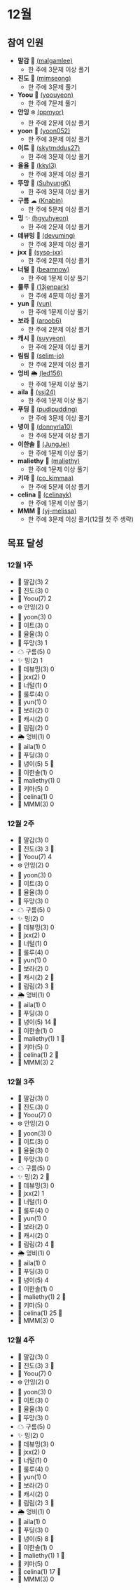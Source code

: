 # 12월

## 참여 인원

- **말감** 🎱 [(malgamlee)](https://github.com/malgamlee)
  - 한 주에 3문제 이상 풀기
- **진도** 🧶 [(mimseong)](https://github.com/mimseong)
  - 한 주에 3문제 풀기
- **Yoou** 🐧 [(yoouyeon)](https://github.com/yoouyeon)
  - 한 주에 7문제 풀기
- **안잉** ❄️ [(ppmyor)](https://github.com/ppmyor)
  - 한 주에 2문제 이상 풀기
- **yoon** 🍤 [(yoon052)](https://github.com/yoon052)
  - 한 주에 3문제 이상 풀기
- **이트** 🎢 [(skytmddus27)](https://github.com/skytmddus27)
  - 한 주에 3문제 이상 풀기
- **율율** 🎠 [(kkyl3)](https://github.com/kkyl3)
  - 한 주에 3문제 이상 풀기
- **뚜망** 🎲 [(SuhyungK)](http://github.com/SuhyungK)
  - 한 주에 3문제 이상 풀기
- **구름** ☁ [(Knabin)](https://github.com/Knabin)
  - 한 주에 5문제 이상 풀기
- **밍** ✨ [(hgyuhyeon)](https://github.com/hgyuhyeon)
  - 한 주에 2문제 이상 풀기
- **데뷰밍** 🐯 [(devuming)](https://github.com/devuming)
  - 한 주에 3문제 이상 풀기
- **jxx** 🐋 [(syso-jxx)](https://github.com/syso-jxx)
  - 한 주에 2문제 이상 풀기
- **너털** 🎨 [(beamnow)](https://github.com/beamnow)
  - 한 주에 1문제 이상 풀기
- **룰루** 🍧 [(13jenpark)](https://github.com/13jenpark)
  - 한 주에 4문제 이상 풀기
- **yun** 🌈 [(yun)](https://github.com/olzj-lb7)
  - 한 주에 1문제 이상 풀기
- **보라** 🍇 [(aroob6)](https://github.com/aroob6)
  - 한 주에 2문제 이상 풀기
- **캐시** 🍄 [(suyyeon)](https://github.com/suyyeon)
  - 한 주에 2문제 이상 풀기
- **림림** :star2: [(selim-jo)](https://github.com/selim-jo)
  - 한 주에 2문제 이상 풀기
- **엉비** 🌦 [(led156)](https://github.com/led156)
  - 한 주에 1문제 이상 풀기
- **aila** 👀 [(ssj24)](https://github.com/ssj24)
  - 한 주에 1문제 이상 풀기
- **푸딩** 🍮 [(pudipudding)](https://github.com/pudipudding)
  - 한 주에 3문제 이상 풀기
- **녕이** 👾 [(donnyrla10)](https://github.com/donnyrla10)
  - 한 주에 5문제 이상 풀기
- **이한솔** 🌲 [(JungJei)](https://github.com/JungJei)
  - 한 주에 1문제 이상 풀기
- **maliethy** 🌲 [(maliethy)](https://github.com/maliethy)
  - 한 주에 1문제 이상 풀기
- **키마** 🍔 [(co_kimmaa)](https://github.com/kimmaa)
  - 한 주에 5문제 이상 풀기
- **celina** :microphone: [(celinayk)](https://github.com/celinayk)
  - 한 주에 1문제 이상 풀기
- **MMM** 🐻 [(yj-melissa)](https://github.com/yj-melissa)
  - 한 주에 3문제 이상 풀기(12월 첫 주 생략)
    <!-- 아래와 같이 목표 추가해주세요! -->
    <!-- (디스코드닉네임) (좋아하는 이모티콘) (깃허브주소) -->

## 목표 달성

### 12월 1주

- 🎱 말감(3) 2
- 🧶 진도(3) 0
- 🐧 Yoou(7) 2
- ❄️ 안잉(2) 0
- 🍤 yoon(3) 0
- 🎢 이트(3) 0
- 🎠 율율(3) 0
- 🎲 뚜망(3) 1
- ☁ 구름(5) 0
- ✨ 밍(2) 1
- 🐯 데뷰밍(3) 0
- 🐋 jxx(2) 0
- 🎨 너털(1) 0
- 🍧 룰루(4) 0
- 🌈 yun(1) 0
- 🍇 보라(2) 0
- 🍄 캐시(2) 0
- :star2: 림림(2) 0
- 🌦 엉비(1) 0
- 👀 aila(1) 0
- 🍮 푸딩(3) 0
- 👾 녕이(5) 5 🏅
- 🌲 이한솔(1) 0
- 🌲 maliethy(1) 0
- 🍔 키마(5) 0
- :microphone: celina(1) 0
- 🐻 MMM(3) 0

### 12월 2주

- 🎱 말감(3) 0
- 🧶 진도(3) 3 🏅
- 🐧 Yoou(7) 4
- ❄️ 안잉(2) 0
- 🍤 yoon(3) 0
- 🎢 이트(3) 0
- 🎠 율율(3) 0
- 🎲 뚜망(3) 0
- ☁ 구름(5) 0
- ✨ 밍(2) 0
- 🐯 데뷰밍(3) 0
- 🐋 jxx(2) 0
- 🎨 너털(1) 0
- 🍧 룰루(4) 0
- 🌈 yun(1) 0
- 🍇 보라(2) 0
- 🍄 캐시(2) 2 🏅
- :star2: 림림(2) 3 🏅
- 🌦 엉비(1) 0
- 👀 aila(1) 0
- 🍮 푸딩(3) 0
- 👾 녕이(5) 14 🏅
- 🌲 이한솔(1) 0
- 🌲 maliethy(1) 1 🏅
- 🍔 키마(5) 0
- :microphone: celina(1) 2 🏅
- 🐻 MMM(3) 2

### 12월 3주

- 🎱 말감(3) 0
- 🧶 진도(3) 0
- 🐧 Yoou(7) 0
- ❄️ 안잉(2) 0
- 🍤 yoon(3) 0
- 🎢 이트(3) 0
- 🎠 율율(3) 0
- 🎲 뚜망(3) 0
- ☁ 구름(5) 0
- ✨ 밍(2) 2 🏅
- 🐯 데뷰밍(3) 0
- 🐋 jxx(2) 1
- 🎨 너털(1) 0
- 🍧 룰루(4) 0
- 🌈 yun(1) 0
- 🍇 보라(2) 0
- 🍄 캐시(2) 0
- :star2: 림림(2) 4 🏅
- 🌦 엉비(1) 0
- 👀 aila(1) 0
- 🍮 푸딩(3) 0
- 👾 녕이(5) 4
- 🌲 이한솔(1) 0
- 🌲 maliethy(1) 2 🏅
- 🍔 키마(5) 0
- :microphone: celina(1) 25 🏅
- 🐻 MMM(3) 0

### 12월 4주

- 🎱 말감(3) 0
- 🧶 진도(3) 3 🏅
- 🐧 Yoou(7) 0
- ❄️ 안잉(2) 0
- 🍤 yoon(3) 0
- 🎢 이트(3) 0
- 🎠 율율(3) 0
- 🎲 뚜망(3) 0
- ☁ 구름(5) 0
- ✨ 밍(2) 0
- 🐯 데뷰밍(3) 0
- 🐋 jxx(2) 0
- 🎨 너털(1) 0
- 🍧 룰루(4) 0
- 🌈 yun(1) 0
- 🍇 보라(2) 0
- 🍄 캐시(2) 0
- :star2: 림림(2) 3 🏅
- 🌦 엉비(1) 0
- 👀 aila(1) 0
- 🍮 푸딩(3) 0
- 👾 녕이(5) 8 🏅
- 🌲 이한솔(1) 0
- 🌲 maliethy(1) 1 🏅
- 🍔 키마(5) 0
- :microphone: celina(1) 17 🏅
- 🐻 MMM(3) 0
